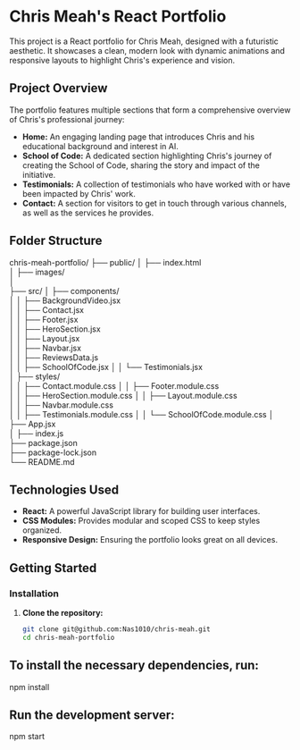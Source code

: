 # Chris Meah's React Portfolio

This project is a React portfolio for Chris Meah, designed with a futuristic aesthetic. It showcases a clean, modern look with dynamic animations and responsive layouts to highlight Chris's experience and vision.

## Project Overview

The portfolio features multiple sections that form a comprehensive overview of Chris's professional journey:

- **Home:** An engaging landing page that introduces Chris and his educational background and interest in AI.
- **School of Code:** A dedicated section highlighting Chris's journey of creating the School of Code, sharing the story and impact of the initiative.
- **Testimonials:** A collection of testimonials who have worked with or have been impacted by Chris' work.
- **Contact:** A section for visitors to get in touch through various channels, as well as the services he provides.

## Folder Structure

chris-meah-portfolio/
├── public/
│   ├── index.html          
│   ├── images/             
│             
├── src/
│   ├── components/         
│   │   ├── BackgroundVideo.jsx  
│   │   ├── Contact.jsx    
│   │   ├── Footer.jsx        
│   │   ├── HeroSection.jsx   
│   │   ├── Layout.jsx         
│   │   ├── Navbar.jsx         
│   │   ├── ReviewsData.js     
│   │   ├── SchoolOfCode.jsx 
│   │   └── Testimonials.jsx   
│   ├── styles/               
│   │   ├── Contact.module.css 
│   │   ├── Footer.module.css  
│   │   ├── HeroSection.module.css 
│   │   ├── Layout.module.css  
│   │   ├── Navbar.module.css   
│   │   ├── Testimonials.module.css 
│   │   └── SchoolOfCode.module.css
│   ├── App.jsx       
│   ├── index.js             
├── package.json         
├── package-lock.json       
└── README.md               



## Technologies Used

- **React:** A powerful JavaScript library for building user interfaces.
- **CSS Modules:** Provides modular and scoped CSS to keep styles organized.
- **Responsive Design:** Ensuring the portfolio looks great on all devices.

## Getting Started

### Installation

1. **Clone the repository:**

   ```bash
   git clone git@github.com:Nas1010/chris-meah.git
   cd chris-meah-portfolio

## To install the necessary dependencies, run:

npm install

## Run the development server:

npm start

